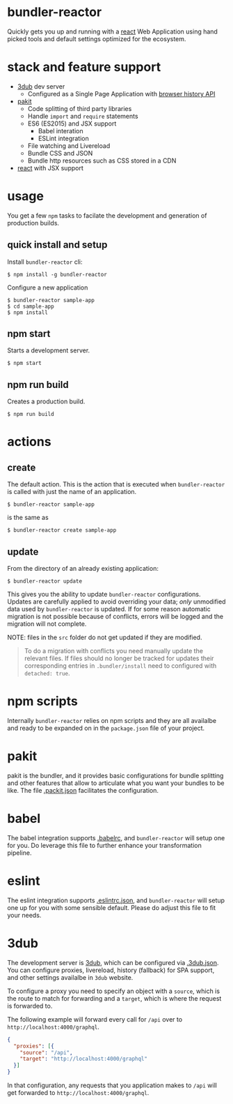 # bundler-reactor

Quickly gets you up and running with a [react](https://facebook.github.io/react/) Web Application using hand picked tools and default settings optimized for the ecosystem.

# stack and feature support

- [3dub](https://github.com/MiguelCastillo/3dub) dev server
  - Configured as a Single Page Application with [browser history API](https://github.com/bripkens/connect-history-api-fallback)
- [pakit](https://github.com/MiguelCastillo/pakit)
  - Code splitting of third party libraries
  - Handle `import` and `require` statements
  - ES6 (ES2015) and JSX support
    - Babel interation
    - ESLint integration
  - File watching and Livereload
  - Bundle CSS and JSON
  - Bundle http resources such as CSS stored in a CDN
- [react](https://facebook.github.io/react/) with JSX support


# usage

You get a few `npm` tasks to facilate the development and generation of production builds.


## quick install and setup

Install `bundler-reactor` cli:

```
$ npm install -g bundler-reactor
```

Configure a new application

```
$ bundler-reactor sample-app
$ cd sample-app
$ npm install
```


## npm start

Starts a development server.

```
$ npm start
```


## npm run build

Creates a production build.

```
$ npm run build
```


# actions

## create

The default action. This is the action that is executed when `bundler-reactor` is called with just the name of an application.

```
$ bundler-reactor sample-app
```

is the same as

```
$ bundler-reactor create sample-app
```

## update


From the directory of an already existing application:

```
$ bundler-reactor update
```

This gives you the ability to update `bundler-reactor` configurations. Updates are carefully applied to avoid overriding your data; *only* unmodified data used by `bundler-reactor` is updated. If for some reason automatic migration is not possible because of conflicts, errors will be logged and the migration will not complete.

NOTE: files in the `src` folder do not get updated if they are modified.

> To do a migration with conflicts you need manually update the relevant files. If files should no longer be tracked for updates their corresponding entries in `.bundler/install` need to configured with `detached: true`.


# npm scripts

Internally `bundler-reactor` relies on npm scripts and they are all availalbe and ready to be expanded on in the `package.json` file of your project.

# pakit

pakit is the bundler, and it provides basic configurations for bundle splitting and other features that allow to articulate what you want your bundles to be like. The file [.packit.json](https://github.com/MiguelCastillo/bundler-reactor/blob/master/template/base/.packit.json) facilitates the configuration.

# babel

The babel integration supports [.babelrc](http://babeljs.io/docs/usage/babelrc/), and `bundler-reactor` will setup one for you. Do leverage this file to further enhance your transformation pipeline.

# eslint

The eslint integration supports [.eslintrc.json](http://eslint.org/docs/user-guide/configuring#configuration-file-formats), and `bundler-reactor` will setup one up for you with some sensible default. Please do adjust this file to fit your needs.

# 3dub

The development server is [3dub](https://github.com/MiguelCastillo/3dub), which can be configured via [.3dub.json](https://github.com/MiguelCastillo/bundler-reactor/blob/master/template/base/.3dub.json). You can configure proxies, livereload, history (fallback) for SPA support, and other settings availalbe in `3dub` website.

To configure a proxy you need to specify an object with a `source`, which is the route to match for forwarding and a `target`, which is where the request is forwarded to.

The following example will forward every call for `/api` over to `http://localhost:4000/graphql`.

``` json
{
  "proxies": [{
    "source": "/api",
    "target": "http://localhost:4000/graphql"
  }]
}
```

In that configuration, any requests that you application makes to `/api` will get forwarded to `http://localhost:4000/graphql`.
